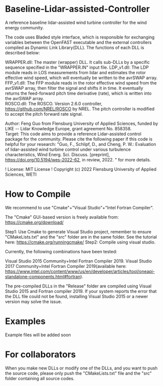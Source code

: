 # Baseline-Lidar-assisted-Controller
A reference baseline lidar-assisted wind turbine controller for the wind energy community. 

The code uses Bladed style interface, which is responsible for exchanging variables between the OpenFAST executable and the external controllers compiled as
Dynamic Link Library(DLL).  The functions of each DLL is described below:

WRAPPER.dll: The master (wrapper) DLL.  It calls sub-DLLs by a specific sequence specified in the "WRAPPER.IN" input file.
LDP_v1.dll:     The LDP module reads in LOS measurements from lidar and estimates the rotor effective wind speed, which will eventually be written to the avrSWAP array.
FFP_v1.dll:     The FFP module reads in the rotor effective wind speed from the avrSWAP array, then filter the signal and shifts it in time.  It eventually returns the feed-forward pitch time derivative (rate), which is written into the avrSWAP array.     
ROSCO.dll:   The ROSCO.  Version 2.6.0 controller, https://github.com/NREL/ROSCO  by NREL.  The pitch controller is modified to accept the pitch forward rate signal.

Author: Feng Guo from Flensburg University of Applied Sciences, funded by LIKE -- Lidar Knowledge Europe, grant agreement No. 858358.   
Target: This code aims to provide a reference Lidar-assisted control package for the community.  Please cite the following paper if this code is helpful for your research:
"Guo, F., Schlipf, D., and Cheng, P. W.: Evaluation of lidar-assisted wind turbine control under various turbulence characteristics, Wind Energ. Sci. Discuss.  [preprint], https://doi.org/10.5194/wes-2022-62, in review, 2022.  " for more details.   
    
! License: MIT License
!  Copyright (c) 2022 Flensburg University of Applied Sciences, WETI

# How to Compile
We recommend to use "Cmake"+"Visual Studio"+"Intel Fortran Compiler".

The "Cmake" GUI-based version is freely available from: https://cmake.org/download/

Step1: Use Cmake to generate Visual Studio project, remember to ensure "CMakeLists.txt" and the "src" folder are in the same folder. See the tutorial here: https://cmake.org/runningcmake/
Step2: Compile using visual studio. 

Currently, the following combinations have been tested:

Visual Studio 2015 Community+Intel Fortran Compiler 2019.
Visual Studio 2017 Community+Intel Fortran Compiler 2019(available here: https://www.intel.com/content/www/us/en/developer/articles/tool/oneapi-standalone-components.html#fortran).

The pre-compiled DLLs in the "Release" folder are compiled using Visual Studio 2015 and Fortran compiler 2019.  If your system reports the error that the DLL file could not be found, installing Visual Studio 2015 or a newer version may solve the issue. 

# Examples
Example files will be added soon

# For collaborators
When you make new DLLs or modify one of the DLLs, and you want to push the source code, please only push the "CMakeLists.txt" file and the "src" folder containing all source codes.


